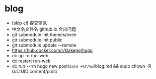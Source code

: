 # blog

- [skip ci] 提交信息
- 中文名文件名 github.io 会出问题
- git submodule init themes/even
- git submodule init public
- git submodule update --remote
- https://hub.docker.com/r/klakegg/hugo
- dc up -d run-web
- dc restart run-web
- dc run --rm hugo new post/`date +%Y/%m`/blog.md && sudo chown -R $UID:$UID content/post/

